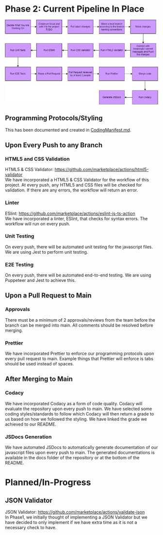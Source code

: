 # Phase 2: Current Pipeline In Place
![WorkFlow](phase2.drawio.png)

## Programming Protocols/Styling
This has been documented and created in [CodingManifest.md](CodingManifest.md).

## Upon Every Push to any Branch
### HTML5 and CSS Validation
HTML5 & CSS Validator: https://github.com/marketplace/actions/html5-validator <br>
We have incorporated a HTML5 & CSS Validator for the workflow of this project. At every push, any HTML5 and CSS files will be checked for validation. If there are any errors, the workflow will return an error.

### Linter
ESlint: https://github.com/marketplace/actions/eslint-js-ts-action <br>
We have incorporated a linter, ESlint, that checks for syntax errors. The workflow will run on every push.

### Unit Testing
On every push, there will be automated unit testing for the javascript files. We are using Jest to perform unit testing.

### E2E Testing
On every push, there will be automated end-to-end testing. We are using Puppeteer and Jest to achieve this.

## Upon a Pull Request to Main
### Approvals
There must be a minimum of 2 approvals/reviews from the team before the branch can be merged into main. All comments should be resolved before merging.

### Prettier
We have incorporated Prettier to enforce our programming protocols upon every pull request to main. Example things that Prettier will enforce is tabs should be used instead of spaces.
## After Merging to Main
### Codacy
We have incorporated Codacy as a form of code quality. Codacy will evaluate the repository upon every push to main. We have selected some coding styles/standards to follow which Codacy will then return a grade to us based on how we followed the styling. We have linked the grade we achieved to our README.

### JSDocs Generation
We have automated JSDocs to automatically generate documentation of our javascript files upon every push to main. The generated documentations is available in the docs folder of the repository or at the bottom of the README.

# Planned/In-Progress 
## JSON Validator
JSON Validator: https://github.com/marketplace/actions/validate-json <br>
In Phase1, we initially thought of implementing a JSON Validator but we have decided to only implement if we have extra time as it is not a necessary check to have.
